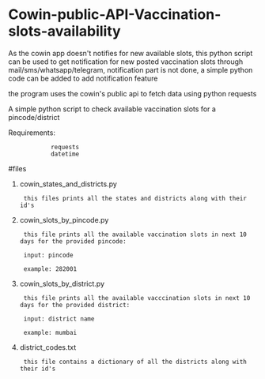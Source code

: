 # Cowin-public-API-Vaccination-slots-availability

As the cowin app doesn't notifies for new available slots, this python script can be used to get notification for new posted vaccination slots through mail/sms/whatsapp/telegram, notification part is not done, a simple python code can be added to add notification feature 



the program uses the cowin's public api to fetch data using python requests



A simple python script to check available vaccination slots for a pincode/district




Requirements:

                requests
                datetime

#files

1. cowin_states_and_districts.py

        this files prints all the states and districts along with their id's
 
2. cowin_slots_by_pincode.py

        this file prints all the available vaccination slots in next 10 days for the provided pincode:
    
        input: pincode
    
        example: 282001 
 
3. cowin_slots_by_district.py

        this file prints all the available vacccination slots in next 10 days for the provided district:
    
        input: district name
    
        example: mumbai
 
4. district_codes.txt

        this file contains a dictionary of all the districts along with their id's
